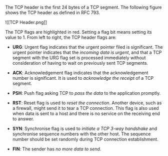 The TCP header is the first 24 bytes of a TCP segment. The following figure shows the TCP header as defined in RFC 793.

![[TCP Header.png]]

The TCP flags are highlighted in red. Setting a flag bit means setting its value to 1. From left to right, the TCP header flags are:

- **URG**: Urgent flag indicates that the urgent pointer filed is significant. The urgent pointer indicates that the *incoming data is urgent*, and that a TCP segment with the URG flag set is processed immediately without consideration of having to wait on previously sent TCP segments.
  
- **ACK**: Acknowledgement flag indicates that the acknowledgement number is significant. It is used to *acknowledge the receipt* of a TCP segment.
  
- **PSH**: Push flag asking TCP to *pass the data* to the application promptly.
  
- **RST**: Reset flag is used to *reset the connection*. Another device, such as a firewall, might send it to tear a TCP connection. This flag is also used when data is sent to a host and there is no service on the receiving end to answer.
  
- **SYN**: Synchronise flag is used to *initiate a TCP 3-way handshake* and synchronise sequence numbers with the other host. The sequence number should be set randomly during TCP connection establishment.
  
- **FIN**: The sender has *no more data to send*.

